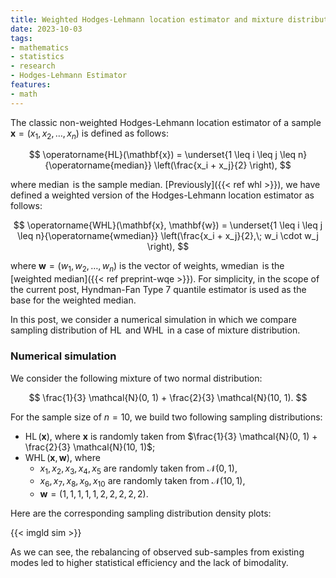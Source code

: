 ```yaml
---
title: Weighted Hodges-Lehmann location estimator and mixture distributions
date: 2023-10-03
tags:
- mathematics
- statistics
- research
- Hodges-Lehmann Estimator
features:
- math
---
```


The classic non-weighted Hodges-Lehmann location estimator of a sample $\mathbf{x} = (x_1, x_2, \ldots, x_n)$
  is defined as follows:

$$
\operatorname{HL}(\mathbf{x}) =
  \underset{1 \leq i \leq j \leq n}{\operatorname{median}} \left(\frac{x_i + x_j}{2} \right),
$$

where $\operatorname{median}$ is the sample median.
[Previously]({{< ref whl >}}), we have defined a weighted version of the Hodges-Lehmann location estimator as follows:

$$
\operatorname{WHL}(\mathbf{x}, \mathbf{w}) =
  \underset{1 \leq i \leq j \leq n}{\operatorname{wmedian}} \left(\frac{x_i + x_j}{2},\; w_i \cdot w_j \right),
$$

where $\mathbf{w} = (w_1, w_2, \ldots, w_n)$ is the vector of weights,
  $\operatorname{wmedian}$ is the [weighted median]({{< ref preprint-wqe >}}).
For simplicity, in the scope of the current post,
  Hyndman-Fan Type 7 quantile estimator is used as the base for the weighted median.

In this post, we consider a numerical simulation in which we compare sampling distribution of
  $\operatorname{HL}$ and $\operatorname{WHL}$ in a case of mixture distribution.

<!--more-->

### Numerical simulation

We consider the following mixture of two normal distribution:

$$
\frac{1}{3} \mathcal{N}(0, 1) + \frac{2}{3} \mathcal{N}(10, 1).
$$

For the sample size of $n=10$, we build two following sampling distributions:

* $\operatorname{HL}(\mathbf{x})$, where $\mathbf{x}$ is randomly taken from
  $\frac{1}{3} \mathcal{N}(0, 1) + \frac{2}{3} \mathcal{N}(10, 1)$;
* $\operatorname{WHL}(\mathbf{x}, \mathbf{w})$, where
  * $x_1, x_2, x_3, x_4, x_5$ are randomly taken from $\mathcal{N}(0, 1)$,
  * $x_6, x_7, x_8, x_9, x_{10}$ are randomly taken from $\mathcal{N}(10, 1)$,
  * $\mathbf{w} = (1, 1, 1, 1, 1, 2, 2, 2, 2, 2)$.

Here are the corresponding sampling distribution density plots:

{{< imgld sim >}}

As we can see, the rebalancing of observed sub-samples from existing modes led to higher statistical efficiency
  and the lack of bimodality.